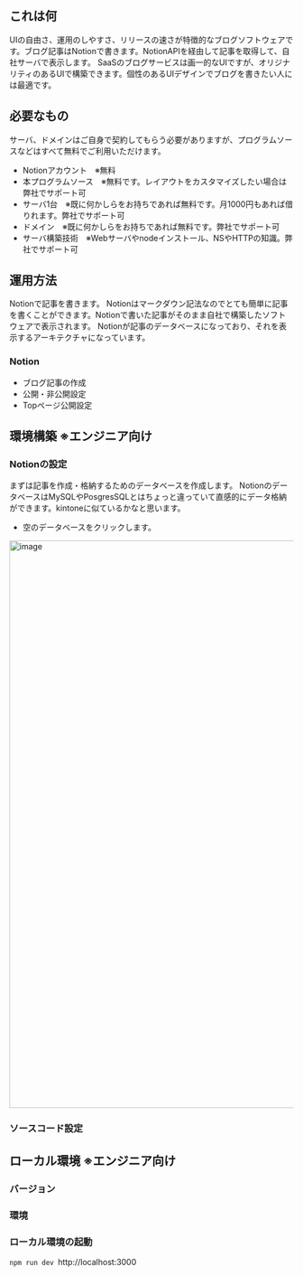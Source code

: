 ## これは何
UIの自由さ、運用のしやすさ、リリースの速さが特徴的なブログソフトウェアです。ブログ記事はNotionで書きます。NotionAPIを経由して記事を取得して、自社サーバで表示します。
SaaSのブログサービスは画一的なUIですが、オリジナリティのあるUIで構築できます。個性のあるUIデザインでブログを書きたい人には最適です。
## 必要なもの
サーバ、ドメインはご自身で契約してもらう必要がありますが、プログラムソースなどはすべて無料でご利用いただけます。
- Notionアカウント　※無料
- 本プログラムソース　※無料です。レイアウトをカスタマイズしたい場合は弊社でサポート可
- サーバ1台　※既に何かしらをお持ちであれば無料です。月1000円もあれば借りれます。弊社でサポート可
- ドメイン　※既に何かしらをお持ちであれば無料です。弊社でサポート可
- サーバ構築技術　※Webサーバやnodeインストール、NSやHTTPの知識。弊社でサポート可
## 運用方法
Notionで記事を書きます。 Notionはマークダウン記法なのでとても簡単に記事を書くことができます。Notionで書いた記事がそのまま自社で構築したソフトウェアで表示されます。
Notionが記事のデータベースになっており、それを表示するアーキテクチャになっています。

### Notion
- ブログ記事の作成
- 公開・非公開設定
- Topページ公開設定

## 環境構築 ※エンジニア向け
### Notionの設定
まずは記事を作成・格納するためのデータベースを作成します。 NotionのデータベースはMySQLやPosgresSQLとはちょっと違っていて直感的にデータ格納ができます。kintoneに似ているかなと思います。
- 空のデータベースをクリックします。
<img width="1005" alt="image" src="https://github.com/user-attachments/assets/7f4dcc8f-e903-4267-a3ba-0ec5c52be9b5" />

### ソースコード設定

## ローカル環境 ※エンジニア向け
### バージョン
### 環境
### ローカル環境の起動
`npm run dev
`http://localhost:3000

